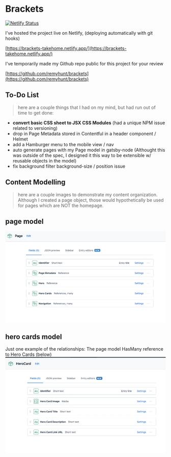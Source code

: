 # Brackets

[![Netlify Status](https://api.netlify.com/api/v1/badges/84925a8e-8136-4ac6-9cfe-0fd502896147/deploy-status)](https://app.netlify.com/sites/brackets-takehome/deploys)


I've hosted the project live on Netlify, (deploying automatically with git hooks)

[https://brackets-takehome.netlify.app/](https://brackets-takehome.netlify.app/) 


I've temporarily made my Github repo public for this project for your review

[https://github.com/remyhunt/brackets](https://github.com/remyhunt/brackets)



## To-Do List

> here are a couple things that I had on my mind, but had run out of time to get done:

- **convert basic CSS sheet to JSX CSS Modules** (had a unique NPM issue related to versioning)
- drop in Page Metadata stored in Contentful in a header component / Helmet
- add a Hamburger menu to the mobile view / nav
- auto generate pages with my Page model in gatsby-node (Althought this was outside of the spec, I designed it this way to be extensible w/ reusable objects in the model)
- fix background filter background-size / position issue

## Content Modelling

> here are a couple images to demonstrate my content organization. Although I created a page object, those would hypothetically be used for pages which are NOT the homepage.

## page model
![page model](img/page_model.png)


## hero cards model
Just one example of the relationships: The page model HasMany reference to Hero Cards (below)
![Hero Card Model](img/hero_card.png)